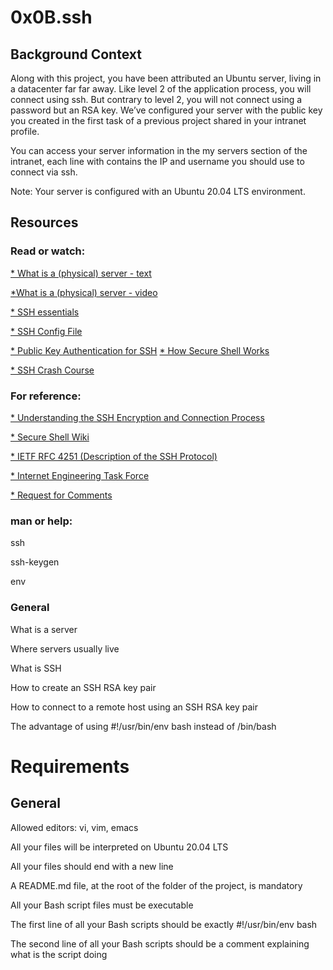 # 0x0B.ssh
## Background Context
Along with this project, you have been attributed an Ubuntu server, living in a datacenter far far away. Like level 2 of the application process, you will connect using ssh. But contrary to level 2, you will not connect using a password but an RSA key. We’ve configured your server with the public key you created in the first task of a previous project shared in your intranet profile.

You can access your server information in the my servers section of the intranet, each line with contains the IP and username you should use to connect via ssh.

Note: Your server is configured with an Ubuntu 20.04 LTS environment.
## Resources
### Read or watch:

[* What is a (physical) server - text](https://en.wikipedia.org/wiki/Server_%28computing%29#Hardware_requirement)

[*What is a (physical) server - video](https://www.youtube.com/watch?v=B1ANfsDyjeA)

[* SSH essentials](https://www.digitalocean.com/community/tutorials/ssh-essentials-working-with-ssh-servers-clients-and-keys)

[* SSH Config File](https://www.ssh.com/academy/ssh/config)

[* Public Key Authentication for SSH](https://www.ssh.com/academy/ssh/public-key-authentication)
[* How Secure Shell Works](https://www.youtube.com/watch?v=ORcvSkgdA58)

[* SSH Crash Course](https://www.youtube.com/watch?v=hQWRp-FdTpc)
### For reference:

[* Understanding the SSH Encryption and Connection Process](https://www.digitalocean.com/community/tutorials/understanding-the-ssh-encryption-and-connection-process)

[* Secure Shell Wiki](https://en.wikipedia.org/wiki/Secure_Shell)

[* IETF RFC 4251 (Description of the SSH Protocol)](https://www.ietf.org/rfc/rfc4251.txt)

[* Internet Engineering Task Force](https://en.wikipedia.org/wiki/Internet_Engineering_Task_Force)

[* Request for Comments](https://en.wikipedia.org/wiki/Request_for_Comments)
### man or help:

ssh

ssh-keygen

env
### General
What is a server

Where servers usually live

What is SSH

How to create an SSH RSA key pair

How to connect to a remote host using an SSH RSA key pair

The advantage of using #!/usr/bin/env bash instead of /bin/bash
# Requirements
## General
Allowed editors: vi, vim, emacs

All your files will be interpreted on Ubuntu 20.04 LTS

All your files should end with a new line

A README.md file, at the root of the folder of the project, is mandatory

All your Bash script files must be executable

The first line of all your Bash scripts should be exactly #!/usr/bin/env bash

The second line of all your Bash scripts should be a comment explaining what is the script doing
